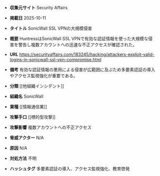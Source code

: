 - **収集元サイト**
Security Affairs

- **掲載日**
2025-10-11

- **タイトル**
SonicWall SSL VPNの大規模侵害

- **概要**
HuntressはSonicWall SSL VPNで有効な認証情報を使った大規模な侵害を警告し複数アカウントへの迅速な不正アクセスが確認された。

- **URL**
https://securityaffairs.com/183245/hacking/attackers-exploit-valid-logins-in-sonicwall-ssl-vpn-compromise.html

- **備考**
有効な認証情報の悪用による侵害が広範囲に及ぶため多要素認証の導入やアクセス監視強化が重要である。

- **分類**
[[他組織インシデント]]

- **組織名**
SonicWall

- **業種**
[[情報通信業]]

- **攻撃手口**
[[標的型攻撃]]

- **攻撃影響**
複数アカウントへの不正アクセス

- **脅威アクター**
N/A

- **原因**
N/A

- **対処方法**
不明

- **ハッシュタグ**
多要素認証の導入、アクセス監視強化、教育啓発
